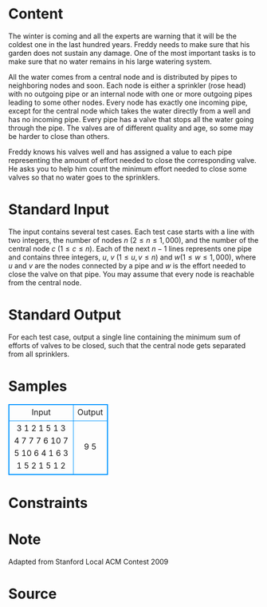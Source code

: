 
# Content

The winter is coming and all the experts are warning that it will be the coldest one in the last hundred years. Freddy needs to make sure that his garden does not sustain any damage. One of the most important tasks is to make sure that no water remains in his large watering system.

All the water comes from a central node and is distributed by pipes to neighboring nodes and soon. Each node is either a sprinkler (rose head) with no outgoing pipe or an internal node with one or more outgoing pipes leading to some other nodes. Every node has exactly one incoming pipe, except for the central node which takes the water directly from a well and has no incoming pipe. Every pipe has a valve that stops all the water going through the pipe. The valves are of different quality and age, so some may be harder to close than others.

Freddy knows his valves well and has assigned a value to each pipe representing the amount of effort needed to close the corresponding valve. He asks you to help him count the minimum effort needed to close some valves so that no water goes to the sprinklers.

# Standard Input

The input contains several test cases. Each test case starts with a line with two integers, the number of nodes $n$ ($2\leq n\leq 1,000$), and the number of the central node $c$ ($1\leq c\leq n$). Each of the next $n - 1$ lines represents one pipe and contains three integers, $u$, $v$ ($1\leq u, v\leq n$) and $w$($1\leq w\leq 1,000$), where $u$ and $v$ are the nodes connected by a pipe and $w$ is the effort needed to close the valve on that pipe. You may assume that every node is reachable from the central node.

# Standard Output

For each test case, output a single line containing the minimum sum of efforts of valves to be closed, such that the central node gets separated from all sprinklers.

# Samples

<style>
        table,table tr th, table tr td { border:1px solid #0094ff; }
        table { width: 200px; min-height: 25px; line-height: 25px; text-align: center; border-collapse: collapse;}   
    </style>
<table>
	<tr>
		<td>Input</td>
		<td>Output</td>
	</tr>
<tr><td>3 1
2 1 5
1 3 4
7 7
7 6 10
7 5 10
6 4 1
6 3 1
5 2 1
5 1 2</td><td>9
5</td></tr></table>


# Constraints



# Note

Adapted from Stanford Local ACM Contest 2009

# Source


